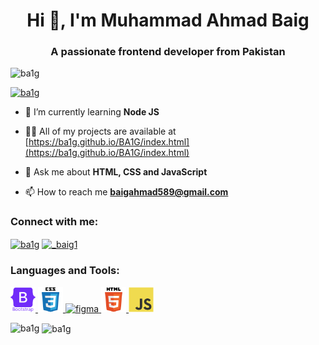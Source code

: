 <h1 align="center">Hi 👋, I'm Muhammad Ahmad Baig</h1>
<h3 align="center">A passionate frontend developer from Pakistan</h3>

<p align="left"> <img src="https://komarev.com/ghpvc/?username=ba1g&label=Profile%20views&color=0e75b6&style=flat" alt="ba1g" /> </p>

<p align="left"> <a href="https://github.com/ryo-ma/github-profile-trophy"><img src="https://github-profile-trophy.vercel.app/?username=ba1g" alt="ba1g" /></a> </p>

- 🌱 I’m currently learning **Node JS**

- 👨‍💻 All of my projects are available at [https://ba1g.github.io/BA1G/index.html](https://ba1g.github.io/BA1G/index.html)

- 💬 Ask me about **HTML, CSS and JavaScript**

- 📫 How to reach me **baigahmad589@gmail.com**

<h3 align="left">Connect with me:</h3>
<p align="left">
<a href="https://stackoverflow.com/users/ba1g" target="blank"><img align="center" src="https://raw.githubusercontent.com/rahuldkjain/github-profile-readme-generator/master/src/images/icons/Social/stack-overflow.svg" alt="ba1g" height="30" width="40" /></a>
<a href="https://instagram.com/_baig1" target="blank"><img align="center" src="https://raw.githubusercontent.com/rahuldkjain/github-profile-readme-generator/master/src/images/icons/Social/instagram.svg" alt="_baig1" height="30" width="40" /></a>
</p>

<h3 align="left">Languages and Tools:</h3>
<p align="left"> <a href="https://getbootstrap.com" target="_blank" rel="noreferrer"> <img src="https://raw.githubusercontent.com/devicons/devicon/master/icons/bootstrap/bootstrap-plain-wordmark.svg" alt="bootstrap" width="40" height="40"/> </a> <a href="https://www.w3schools.com/css/" target="_blank" rel="noreferrer"> <img src="https://raw.githubusercontent.com/devicons/devicon/master/icons/css3/css3-original-wordmark.svg" alt="css3" width="40" height="40"/> </a> <a href="https://www.figma.com/" target="_blank" rel="noreferrer"> <img src="https://www.vectorlogo.zone/logos/figma/figma-icon.svg" alt="figma" width="40" height="40"/> </a> <a href="https://www.w3.org/html/" target="_blank" rel="noreferrer"> <img src="https://raw.githubusercontent.com/devicons/devicon/master/icons/html5/html5-original-wordmark.svg" alt="html5" width="40" height="40"/> </a> <a href="https://developer.mozilla.org/en-US/docs/Web/JavaScript" target="_blank" rel="noreferrer"> <img src="https://raw.githubusercontent.com/devicons/devicon/master/icons/javascript/javascript-original.svg" alt="javascript" width="40" height="40"/> </a> </p>

<p><img align="left" src="https://github-readme-stats.vercel.app/api/top-langs?username=ba1g&show_icons=true&locale=en&layout=compact" alt="ba1g" /></p>

<p>&nbsp;<img align="center" src="https://github-readme-stats.vercel.app/api?username=ba1g&show_icons=true&locale=en" alt="ba1g" /></p>

